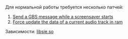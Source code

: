 Для нормальной работы требуется несколько патчей:
1. [Send a GBS message while a screensaver starts](https://patches.kibab.com/patches/details.php5?id=10782)
2. [Force update the data of a current audio track in ram](https://patches.kibab.com/patches/details.php5?id=10779)

Зависимости: [libsie.so](https://github.com/siemens-mobile-hacks/libsie)
